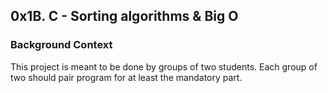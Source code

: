 ## 0x1B. C - Sorting algorithms & Big O

### Background Context
This project is meant to be done by groups of two students. Each group of two should pair program for at least the mandatory part.
